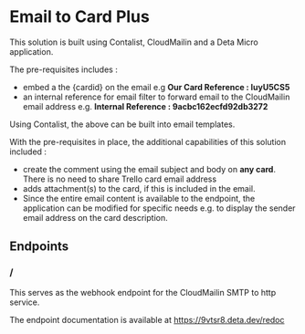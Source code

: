 # Email to Card Plus

This solution is built using Contalist, CloudMailin and a Deta Micro application.

The pre-requisites includes :
- embed a the {cardid} on the email e.g **Our Card Reference : IuyU5CS5**
- an internal reference for email filter to forward email to the CloudMailin email address e.g. **Internal Reference : 9acbc162ecfd92db3272**

Using Contalist, the above can be built into email templates.

With the pre-requisites in place, the additional capabilities of this solution included :
- create the comment using the email subject and body on **any card**. There is no need to share Trello card email address
- adds attachment(s) to the card, if this is included in the email.
- Since the entire email content is available to the endpoint, the application can be modified for specific needs e.g. to display the sender email address on the card description.

## Endpoints

### /

This serves as the webhook endpoint for the CloudMailin SMTP to http service.

The endpoint documentation is available at https://9vtsr8.deta.dev/redoc
